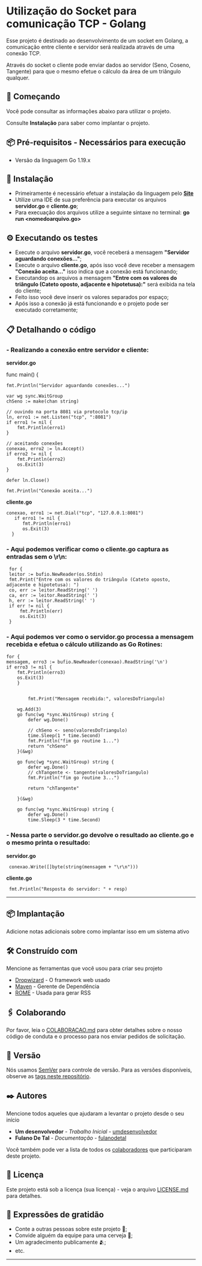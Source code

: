 # Utilização do Socket para comunicação TCP -  Golang

Esse projeto é destinado ao desenvolvimento de um socket em Golang, a comunicação entre cliente e servidor será realizada através de uma conexão TCP.

Através do socket o cliente pode enviar dados ao servidor (Seno, Coseno, Tangente) para que o mesmo efetue o cálculo da área de um triângulo qualquer.

## 🚀 Começando

Você pode consultar as informações abaixo para utilizar o projeto.

Consulte **Instalação** para saber como implantar o projeto.

## 📦 Pré-requisitos - Necessários para execução

  - Versão da linguagem Go 1.19.x
  

## 🔧 Instalação

  - Primeiramente é necessário efetuar a instalação da linguagem pelo **[Site](https://go.dev/dl/)**
  - Utilize uma IDE de sua preferência para executar os arquivos **servidor.go** e **cliente.go**;
  - Para execuação dos arquivos utilize a seguinte sintaxe no terminal: **go run <nomedoarquivo.go>**
  

## ⚙️ Executando os testes

  - Execute o arquivo **servidor.go**, você receberá a mensagem **"Servidor aguardando conexões..."**;
  - Execute o arquivo **cliente.go**, após isso você deve receber a mensagem **"Conexão aceita..."** isso indica que a conexão está funcionando;
  - Executandop os arquivos a mensagem **"Entre com os valores do triângulo (Cateto oposto, adjacente e hipotetusa):"** será exibida na tela do cliente;
  - Feito isso você deve inserir os valores separados por espaço;
  - Após isso a conexão já está funcionando e o projeto pode ser executado corretamente;
  
  
## 📋 Detalhando o código

### - Realizando a conexão entre servidor e cliente: 

**servidor.go**

func main() {

	fmt.Println("Servidor aguardando conexões...")

	var wg sync.WaitGroup
	chSeno := make(chan string)

	// ouvindo na porta 8081 via protocolo tcp/ip
	ln, erro1 := net.Listen("tcp", ":8081")
	if erro1 != nil {
		fmt.Println(erro1)
	}

	// aceitando conexões
	conexao, erro2 := ln.Accept()
	if erro2 != nil {
		fmt.Println(erro2)
		os.Exit(3)
	}

	defer ln.Close()

	fmt.Println("Conexão aceita...")


**cliente.go**

    conexao, erro1 := net.Dial("tcp", "127.0.0.1:8081")
       if erro1 != nil {
          fmt.Println(erro1)
          os.Exit(3)
      }
      
      
### - Aqui podemos verificar como o cliente.go captura as entradas sem o \r\n:

     for {
	 leitor := bufio.NewReader(os.Stdin)
	 fmt.Print("Entre com os valores do triângulo (Cateto oposto, adjacente e hipotetusa): ")
	 co, err := leitor.ReadString(' ')
	 ca, err := leitor.ReadString(' ')
	 h, err := leitor.ReadString(' ')
	 if err != nil {
		 fmt.Println(err)
		 os.Exit(3)
	 }
	
	
### - Aqui podemos ver como o servidor.go processa a mensagem recebida e efetua o cálculo utilizando as Go Rotines:

    for {
	mensagem, erro3 := bufio.NewReader(conexao).ReadString('\n')
	if erro3 != nil {
		fmt.Println(erro3)
		os.Exit(3)
        }
         

      		fmt.Print("Mensagem recebida:", valoresDoTriangulo)

		wg.Add(3)
		go func(wg *sync.WaitGroup) string {
			defer wg.Done()

			// chSeno <- seno(valoresDoTriangulo)
			time.Sleep(1 * time.Second)
			fmt.Println("fim go routine 1...")
			return "chSeno"
		}(&wg)

		go func(wg *sync.WaitGroup) string {
			defer wg.Done()
			// chTangente <- tangente(valoresDoTriangulo)
			fmt.Println("fim go routine 3...")

			return "chTangente"

		}(&wg)

		go func(wg *sync.WaitGroup) string {
			defer wg.Done()
			time.Sleep(3 * time.Second)
			
			
### - Nessa parte o servidor.go devolve o resultado ao cliente.go e o mesmo printa o resultado:

  **servidor.go**

     conexao.Write([]byte(string(mensagem + "\r\n")))
  
  **cliente.go**
  
     fmt.Println("Resposta do servidor: " + resp)
  
--- 

## 📦 Implantação

Adicione notas adicionais sobre como implantar isso em um sistema ativo

## 🛠️ Construído com

Mencione as ferramentas que você usou para criar seu projeto

* [Dropwizard](http://www.dropwizard.io/1.0.2/docs/) - O framework web usado
* [Maven](https://maven.apache.org/) - Gerente de Dependência
* [ROME](https://rometools.github.io/rome/) - Usada para gerar RSS

## 🖇️ Colaborando

Por favor, leia o [COLABORACAO.md](https://gist.github.com/usuario/linkParaInfoSobreContribuicoes) para obter detalhes sobre o nosso código de conduta e o processo para nos enviar pedidos de solicitação.

## 📌 Versão

Nós usamos [SemVer](http://semver.org/) para controle de versão. Para as versões disponíveis, observe as [tags neste repositório](https://github.com/suas/tags/do/projeto). 

## ✒️ Autores

Mencione todos aqueles que ajudaram a levantar o projeto desde o seu início

* **Um desenvolvedor** - *Trabalho Inicial* - [umdesenvolvedor](https://github.com/linkParaPerfil)
* **Fulano De Tal** - *Documentação* - [fulanodetal](https://github.com/linkParaPerfil)

Você também pode ver a lista de todos os [colaboradores](https://github.com/usuario/projeto/colaboradores) que participaram deste projeto.

## 📄 Licença

Este projeto está sob a licença (sua licença) - veja o arquivo [LICENSE.md](https://github.com/usuario/projeto/licenca) para detalhes.

## 🎁 Expressões de gratidão

* Conte a outras pessoas sobre este projeto 📢;
* Convide alguém da equipe para uma cerveja 🍺;
* Um agradecimento publicamente 🫂;
* etc.


---
